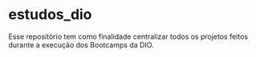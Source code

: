 # estudos_dio
Esse repositório tem como finalidade centralizar todos os projetos feitos durante a execução dos Bootcamps da DIO.
